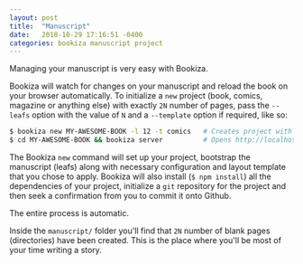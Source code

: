 ```yaml
---
layout: post
title:  "Manuscript"
date:   2018-10-29 17:16:51 -0400
categories: bookiza manuscript project
---
```


Managing your manuscript is very easy with Bookiza.

Bookiza will watch for changes on your manuscript and reload the book on your browser automatically. To initialize a `new` project (book, comics, magazine or anything else) with exactly `2N` number of pages, pass the `--leafs` option with the value of `N` and a `--template` option if required, like so:


```bash
$ bookiza new MY-AWESOME-BOOK -l 12 -t comics   # Creates project with 24 pages (12 leafs) inside `manuscript/`.
$ cd MY-AWESOME-BOOK && bookiza server          # Opens http://localhost:4567 on your browser!
```

The Bookiza `new` command will set up your project, bootstrap the manuscript (leafs) along with necessary configuration and layout template that you chose to apply. Bookiza will also install (`$ npm install`) all the dependencies of your project, initialize a `git` repository for the project and then seek a confirmation from you to commit it onto Github.

The entire process is automatic.

Inside the `manuscript/` folder you'll find that `2N` number of blank pages (directories) have been created. This is the place where you'll be most of your time writing a story. 
